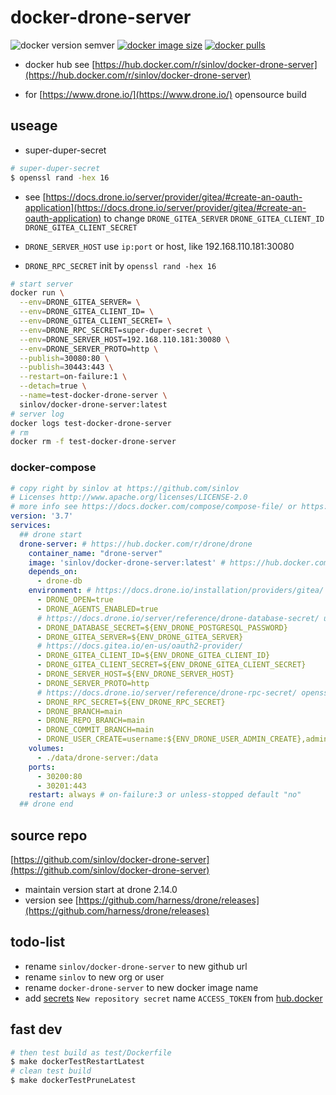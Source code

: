# docker-drone-server

![docker version semver](https://img.shields.io/docker/v/sinlov/docker-drone-server?sort=semver)
[![docker image size](https://img.shields.io/docker/image-size/sinlov/docker-drone-server)](https://hub.docker.com/r/sinlov/docker-drone-server)
[![docker pulls](https://img.shields.io/docker/pulls/sinlov/docker-drone-server)](https://hub.docker.com/r/sinlov/docker-drone-server/tags?page=1&ordering=last_updated)

- docker hub see [https://hub.docker.com/r/sinlov/docker-drone-server](https://hub.docker.com/r/sinlov/docker-drone-server)

- for [https://www.drone.io/](https://www.drone.io/) opensource build

## useage

- super-duper-secret

```bash
# super-duper-secret
$ openssl rand -hex 16
```

- see [https://docs.drone.io/server/provider/gitea/#create-an-oauth-application](https://docs.drone.io/server/provider/gitea/#create-an-oauth-application) to change `DRONE_GITEA_SERVER` `DRONE_GITEA_CLIENT_ID` `DRONE_GITEA_CLIENT_SECRET`

- `DRONE_SERVER_HOST` use `ip:port` or host, like 192.168.110.181:30080
- `DRONE_RPC_SECRET` init by `openssl rand -hex 16`

```bash
# start server
docker run \
  --env=DRONE_GITEA_SERVER= \
  --env=DRONE_GITEA_CLIENT_ID= \
  --env=DRONE_GITEA_CLIENT_SECRET= \
  --env=DRONE_RPC_SECRET=super-duper-secret \
  --env=DRONE_SERVER_HOST=192.168.110.181:30080 \
  --env=DRONE_SERVER_PROTO=http \
  --publish=30080:80 \
  --publish=30443:443 \
  --restart=on-failure:1 \
  --detach=true \
  --name=test-docker-drone-server \
  sinlov/docker-drone-server:latest
# server log
docker logs test-docker-drone-server
# rm
docker rm -f test-docker-drone-server
```

### docker-compose

```yml
# copy right by sinlov at https://github.com/sinlov
# Licenses http://www.apache.org/licenses/LICENSE-2.0
# more info see https://docs.docker.com/compose/compose-file/ or https://docker.github.io/compose/compose-file/
version: '3.7'
services:
  ## drone start
  drone-server: # https://hub.docker.com/r/drone/drone
    container_name: "drone-server"
    image: 'sinlov/docker-drone-server:latest' # https://hub.docker.com/r/sinlov/docker-drone-server some as https://hub.docker.com/r/drone/drone/tags
    depends_on:
      - drone-db
    environment: # https://docs.drone.io/installation/providers/gitea/
      - DRONE_OPEN=true
      - DRONE_AGENTS_ENABLED=true
      # https://docs.drone.io/server/reference/drone-database-secret/ use DRONE_DATABASE_DATASOURCE or openssl rand -hex 16 for sqlite3
      - DRONE_DATABASE_SECRET=${ENV_DRONE_POSTGRESQL_PASSWORD}
      - DRONE_GITEA_SERVER=${ENV_DRONE_GITEA_SERVER}
      # https://docs.gitea.io/en-us/oauth2-provider/
      - DRONE_GITEA_CLIENT_ID=${ENV_DRONE_GITEA_CLIENT_ID}
      - DRONE_GITEA_CLIENT_SECRET=${ENV_DRONE_GITEA_CLIENT_SECRET}
      - DRONE_SERVER_HOST=${ENV_DRONE_SERVER_HOST}
      - DRONE_SERVER_PROTO=http
      # https://docs.drone.io/server/reference/drone-rpc-secret/ openssl rand -hex 16
      - DRONE_RPC_SECRET=${ENV_DRONE_RPC_SECRET}
      - DRONE_BRANCH=main
      - DRONE_REPO_BRANCH=main
      - DRONE_COMMIT_BRANCH=main
      - DRONE_USER_CREATE=username:${ENV_DRONE_USER_ADMIN_CREATE},admin:true # https://docs.drone.io/server/reference/drone-user-create/ let ENV_DRONE_USER_ADMIN_CREATE be admin to open Trusted
    volumes:
      - ./data/drone-server:/data
    ports:
      - 30200:80
      - 30201:443
    restart: always # on-failure:3 or unless-stopped default "no"
  ## drone end
```

## source repo

[https://github.com/sinlov/docker-drone-server](https://github.com/sinlov/docker-drone-server)

- maintain version start at drone 2.14.0
- version see [https://github.com/harness/drone/releases](https://github.com/harness/drone/releases)

## todo-list

- rename `sinlov/docker-drone-server` to new github url
- rename `sinlov` to new org or user
- rename `docker-drone-server` to new docker image name
- add [secrets](https://github.com/sinlov/docker-drone-server/settings/secrets/actions) `New repository secret` name `ACCESS_TOKEN` from [hub.docker](https://hub.docker.com/settings/security)

## fast dev

```bash
# then test build as test/Dockerfile
$ make dockerTestRestartLatest
# clean test build
$ make dockerTestPruneLatest
```
